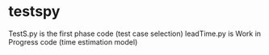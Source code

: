 # testspy
TestS.py is the first phase code (test case selection)
leadTime.py is Work in Progress code (time estimation model)
